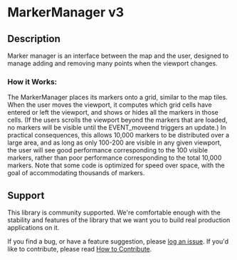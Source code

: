 MarkerManager v3
================

## Description

Marker manager is an interface between the map and the user, designed to manage adding and removing many points when the viewport changes. 

### How it Works:

The MarkerManager places its markers onto a grid, similar to the map tiles. When the user moves the viewport, it computes which grid cells have entered or left the viewport, and shows or hides all the markers in those cells. (If the users scrolls the viewport beyond the markers that are loaded, no markers will be visible until the EVENT_moveend triggers an update.) In practical consequences, this allows 10,000 markers to be distributed over a large area, and as long as only 100-200 are visible in any given viewport, the user will see good performance corresponding to the 100 visible markers, rather than poor performance corresponding to the total 10,000 markers. Note that some code is optimized for speed over space, with the goal of accommodating thousands of markers.


## Support

This library is community supported. We're comfortable enough with the stability and features of
the library that we want you to build real production applications on it.

If you find a bug, or have a feature suggestion, please [log an issue][issues]. If you'd like to
contribute, please read [How to Contribute][contrib].

[issues]: https://github.com/googlemaps/v3-utility-library/issues
[contrib]: https://github.com/googlemaps/v3-utility-library/blob/master/packages/markermanager/CONTRIB.md
